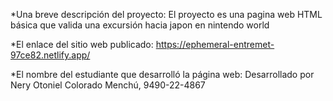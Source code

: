 *Una breve descripción del proyecto: El proyecto es una pagina web HTML básica que valida una excursión hacia japon en nintendo world

*El enlace del sitio web publicado: https://ephemeral-entremet-97ce82.netlify.app/

*El nombre del estudiante que desarrolló la página web: Desarrollado por Nery Otoniel Colorado Menchú, 9490-22-4867

